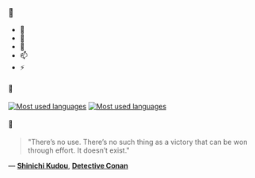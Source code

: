 ### 👋

- 🔭
- 🌱
- 💬
- 📫
- ⚡

#### 🧏

[![Most used languages](https://github-readme-stats-aynah.vercel.app/api/top-langs/?username=aynh&theme=solarized-dark&langs_count=6&layout=compact&hide_title=true)](https://github.com/anuraghazra/github-readme-stats#gh-dark-mode-only)
[![Most used languages](https://github-readme-stats-aynah.vercel.app/api/top-langs/?username=aynh&theme=solarized-light&langs_count=6&layout=compact&hide_title=true)](https://github.com/anuraghazra/github-readme-stats#gh-light-mode-only)

#### 💬

> "There’s no use. There’s no such thing as a victory that can be won through effort. It doesn’t exist."

&mdash; [**Shinichi Kudou**](https://myanimelist.net/character.php?q=Shinichi%20Kudou&cat=character), [**Detective Conan**](https://myanimelist.net/search/all?q=Detective%20Conan&cat=all)
